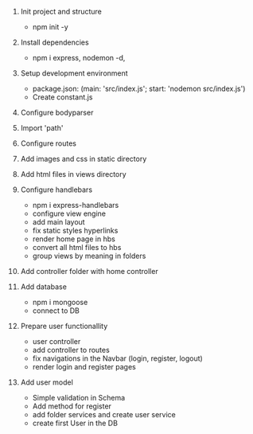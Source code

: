 1. Init project and structure

   - npm init -y

2. Install dependencies

   - npm i express, nodemon -d,

3. Setup development environment

   - package.json: (main: 'src/index.js'; start: 'nodemon src/index.js')
   - Create constant.js

4. Configure bodyparser

5. Import 'path'

6. Configure routes

7. Add images and css in static directory

8. Add html files in views directory

9. Configure handlebars

   - npm i express-handlebars
   - configure view engine
   - add main layout
   - fix static styles hyperlinks
   - render home page in hbs
   - convert all html files to hbs
   - group views by meaning in folders

10. Add controller folder with home controller

11. Add database

    - npm i mongoose
    - connect to DB

12. Prepare user functionallity

    - user controller
    - add controller to routes
    - fix navigations in the Navbar (login, register, logout)
    - render login and register pages

13. Add user model

    - Simple validation in Schema
    - Add method for register
    - add folder services and create user service
    - create first User in the DB
